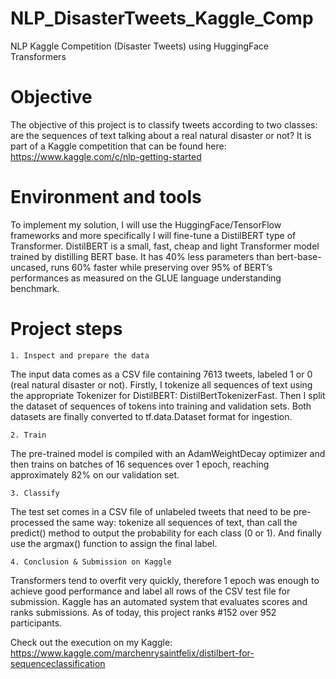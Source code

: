 # NLP_DisasterTweets_Kaggle_Comp
NLP Kaggle Competition (Disaster Tweets) using HuggingFace Transformers

# Objective

The objective of this project is to classify tweets according to two classes: are the sequences of text talking about a real natural disaster or not? It is part of a Kaggle competition that can be found here: https://www.kaggle.com/c/nlp-getting-started

# Environment and tools

To implement my solution, I will use the HuggingFace/TensorFlow frameworks and more specifically I will fine-tune a DistilBERT type of Transformer. DistilBERT is a small, fast, cheap and light Transformer model trained by distilling BERT base. It has 40% less parameters than bert-base-uncased, runs 60% faster while preserving over 95% of BERT’s performances as measured on the GLUE language understanding benchmark.


# Project steps

	1. Inspect and prepare the data

The input data comes as a CSV file containing 7613 tweets, labeled 1 or 0 (real natural disaster or not). Firstly, I tokenize all sequences of text using the appropriate Tokenizer for DistilBERT: DistilBertTokenizerFast. Then I split the dataset of sequences of tokens into training and validation sets. Both datasets are finally converted to tf.data.Dataset format for ingestion.

	2. Train
	
The pre-trained model is compiled with an AdamWeightDecay optimizer and then trains on batches of 16 sequences over 1 epoch, reaching approximately 82% on our validation set.

	3. Classify
	
The test set comes in a CSV file of unlabeled tweets that need to be pre-processed the same way: tokenize all sequences of text, than call the predict() method to output the probability for each class (0 or 1). And finally use the argmax() function to assign the final label.
  
  	4. Conclusion & Submission on Kaggle

Transformers tend to overfit very quickly, therefore 1 epoch was enough to achieve good performance and label all rows of the CSV test file for submission. Kaggle has an automated system that evaluates scores and ranks submissions. As of today, this project ranks #152 over 952 participants.

Check out the execution on my Kaggle: https://www.kaggle.com/marchenrysaintfelix/distilbert-for-sequenceclassification
